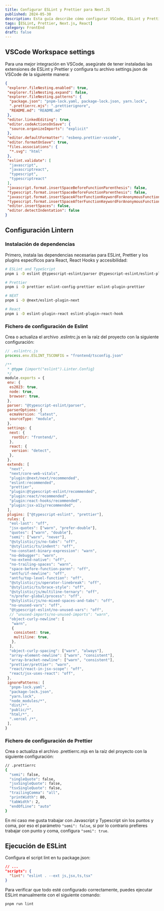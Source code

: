 ```yaml
---
title: Configurar ESLint y Prettier para Next.JS
published: 2024-05-30
description: Esta guía describe cómo configurar VSCode, ESLint y Prettier para mantener un código limpio y consistente en un proyecto Next.js.
tags: [ESLint, Prettier, Next.js, React]
category: FrontEnd
draft: false
---
```


## VSCode Workspace settings

Para una mejor integración en VSCode, asegúrate de tener instaladas las extensiones de ESLint y Prettier y configura tu archivo settings.json de VSCode de la siguiente manera:

```json
{
 "explorer.fileNesting.enabled": true,
 "explorer.fileNesting.expand": false,
 "explorer.fileNesting.patterns": {
  "package.json": "pnpm-lock.yaml, package-lock.json, yarn.lock",
  ".prettierrc.mjs": ".prettierignore",
  "README.md": "README.md"
 },
 "editor.linkedEditing": true,
 "editor.codeActionsOnSave": {
  "source.organizeImports": "explicit"
 },
 "editor.defaultFormatter": "esbenp.prettier-vscode",
 "editor.formatOnSave": true,
 "files.associations": {
  "*.svg": "html"
 },
 "eslint.validate": [
  "javascript",
  "javascriptreact",
  "typescript",
  "typescriptreact"
 ],
 "javascript.format.insertSpaceBeforeFunctionParenthesis": false,
 "typescript.format.insertSpaceBeforeFunctionParenthesis": false,
 "javascript.format.insertSpaceAfterFunctionKeywordForAnonymousFunctions": false,
 "typescript.format.insertSpaceAfterFunctionKeywordForAnonymousFunctions": false,
 "editor.insertSpaces": false,
 "editor.detectIndentation": false
}
```

## Configuración Lintern

### Instalación de dependencias

Primero, instala las dependencias necesarias para ESLint, Prettier y los plugins específicos para React, React Hooks y accesibilidad:

```sh
# ESLint and TypeScript
pnpm i -D eslint @typescript-eslint/parser @typescript-eslint/eslint-plugin eslint-plugin-jsx-a11y

# Prettier
pnpm i -D prettier eslint-config-prettier eslint-plugin-prettier

# NEXT
pnpm i -D @next/eslint-plugin-next

# React
pnpm i -D eslint-plugin-react eslint-plugin-react-hook
```

### Fichero de configuración de Eslint

Crea o actualiza el archivo .eslintrc.js en la raíz del proyecto con la siguiente configuración:

```javascript
// .eslintrc.js
process.env.ESLINT_TSCONFIG = "frontend/tsconfig.json"

/**
 * @type {import("eslint").Linter.Config}
 */
module.exports = {
 env: {
  es2023: true,
  node: true,
  browser: true,
 },
 parser: "@typescript-eslint/parser",
 parserOptions: {
  ecmaVersion: "latest",
  sourceType: "module",
 },
 settings: {
  next: {
   rootDir: "frontend/",
  },
  react: {
   version: "detect",
  },
 },
 extends: [
  "next",
  "next/core-web-vitals",
  "plugin:@next/next/recommended",
  "eslint:recommended",
  "prettier",
  "plugin:@typescript-eslint/recommended",
  "plugin:react/recommended",
  "plugin:react-hooks/recommended",
  "plugin:jsx-a11y/recommended",
 ],
 plugins: ["@typescript-eslint", "prettier"],
 rules: {
  "eol-last": "off",
  "jsx-quotes": ["warn", "prefer-double"],
  "quotes": ["warn", "double"],
  "semi": ["warn", "never"],
  "@stylistic/js/no-tabs": "off",
  "@stylistic/ts/indent": "off",
  "no-constant-binary-expression": "warn",
  "no-debugger": "warn",
  "no-extend-native": "off",
  "no-trailing-spaces": "warn",
  "space-before-function-paren": "off",
  "antfu/if-newline": "off",
  "antfu/top-level-function": "off",
  "@stylistic/js/operator-linebreak": "off",
  "@stylistic/ts/brace-style": "off",
  "@stylistic/js/multiline-ternary": "off",
  "n/prefer-global/process": "off",
  "@stylistic/js/no-mixed-spaces-and-tabs": "off",
  "no-unused-vars": "off",
  "@typescript-eslint/no-unused-vars": "off",
  // "unused-imports/no-unused-imports": "warn",
  "object-curly-newline": [
   "warn",
   {
    consistent: true,
    multiline: true,
   },
  ],
  "object-curly-spacing": ["warn", "always"],
  "array-element-newline": ["warn", "consistent"],
  "array-bracket-newline": ["warn", "consistent"],
  "prettier/prettier": "warn",
  "react/react-in-jsx-scope": "off",
  "react/jsx-uses-react": "off",
 },
 ignorePatterns: [
  "pnpm-lock.yaml",
  "package-lock.json",
  "yarn.lock",
  "node_modules/*",
  "dist/*",
  "public/*",
  "html/*",
  ".vercel /*",
 ],
}
```

### Fichero de configuración de Prettier

Crea o actualiza el archivo .prettierrc.mjs en la raíz del proyecto con la siguiente configuración:

```sh
// .prettierrc
{
  "semi": false,
  "singleQuote": false,
  "jsxSingleQuote": false,
  "tsxSingleQuote": false,
  "trailingComma": "all",
  "printWidth": 80,
  "tabWidth": 2,
  "endOfLine": "auto"
}
```

En mi caso me gusta trabajar con Javascript y Typescript sin los puntos y coma, por eso el parámetro `"semi": false`, si por lo contrario prefieres trabajar con punto y coma, configura `"semi": true`.

## Ejecución de ESLint

Configura el script lint en tu package.json:

```json
// ...
"scripts": {
  "lint": "eslint . --ext js,jsx,ts,tsx"
}

```

Para verificar que todo esté configurado correctamente, puedes ejecutar ESLint manualmente con el siguiente comando:

```sh
pnpm run lint
```
